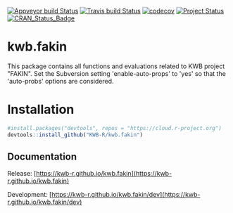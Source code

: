 [![Appveyor build Status](https://ci.appveyor.com/api/projects/status/github/KWB-R/kwb.fakin?branch=master&svg=true)](https://ci.appveyor.com/project/KWB-R/kwb-fakin/branch/master)
[![Travis build Status](https://travis-ci.org/KWB-R/kwb.fakin.svg?branch=master)](https://travis-ci.org/KWB-R/kwb.fakin)
[![codecov](https://codecov.io/github/KWB-R/kwb.fakin/branch/master/graphs/badge.svg)](https://codecov.io/github/KWB-R/kwb.fakin)
[![Project Status](https://img.shields.io/badge/lifecycle-experimental-orange.svg)](https://www.tidyverse.org/lifecycle/#experimental)
[![CRAN_Status_Badge](https://www.r-pkg.org/badges/version/kwb.fakin)]()

# kwb.fakin

This package contains all functions and evaluations related to KWB project "FAKIN". 
Set the Subversion setting 'enable-auto-props' to 'yes' so that the 'auto-probs' 
options are considered.

# Installation

```r
#install.packages("devtools", repos = "https://cloud.r-project.org")
devtools::install_github("KWB-R/kwb.fakin")
```

## Documentation

Release: [https://kwb-r.github.io/kwb.fakin](https://kwb-r.github.io/kwb.fakin)

Development: [https://kwb-r.github.io/kwb.fakin/dev](https://kwb-r.github.io/kwb.fakin/dev)
